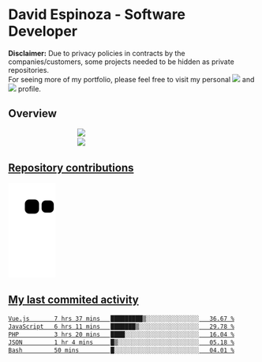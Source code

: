 # David Espinoza - Software Developer
<div id="links">
  <p>
    <strong>Disclaimer:</strong> Due to privacy policies in contracts by the companies/customers, some projects needed to be hidden as private repositories. <br />
For seeing more of my portfolio, please feel free to visit my personal <a href="https://davidespinoza.dev" target="_blank"><img src="https://img.shields.io/badge/website-000000?style=for-the-badge&logo=About.me&logoColor=white" target="_blank"></a> and <a href="https://www.linkedin.com/in/despinozap" target="_blank"><img src="https://img.shields.io/badge/LinkedIn-0077B5?style=for-the-badge&logo=linkedin&logoColor=white" target="_blank"></a> profile.
  </p>
</div>

## Overview

<div id="stats">
  <a href="https://github.com/despinozap">
  <img height="180em" style="margin: 0em 10em;" src="https://github-readme-stats.vercel.app/api?username=despinozap&show_icons=true&include_all_commits=true&count_private=true&theme=default"/>
  <img height="180em" style="margin: 0em 10em;" src="https://github-readme-stats.vercel.app/api/top-langs/?username=despinozap&layout=compact&langs_count=7&theme=default"/>
</div>
 
## Repository contributions
<div id="snake"> 

  ![Snake animation](https://github.com/despinozap/despinozap/blob/output/github-contribution-grid-snake.svg)
</div>

## My last commited activity
<!--START_SECTION:waka-->

```text
Vue.js       7 hrs 37 mins   █████████▒░░░░░░░░░░░░░░░   36.67 %
JavaScript   6 hrs 11 mins   ███████▒░░░░░░░░░░░░░░░░░   29.78 %
PHP          3 hrs 20 mins   ████░░░░░░░░░░░░░░░░░░░░░   16.04 %
JSON         1 hr 4 mins     █▒░░░░░░░░░░░░░░░░░░░░░░░   05.18 %
Bash         50 mins         █░░░░░░░░░░░░░░░░░░░░░░░░   04.01 %
```

<!--END_SECTION:waka-->
